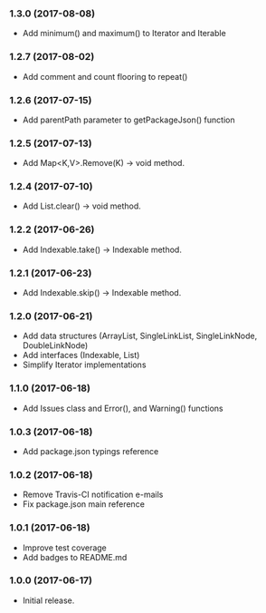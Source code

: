 ### 1.3.0 (2017-08-08)

- Add minimum() and maximum() to Iterator and Iterable

### 1.2.7 (2017-08-02)

- Add comment and count flooring to repeat()

### 1.2.6 (2017-07-15)

- Add parentPath parameter to getPackageJson() function

### 1.2.5 (2017-07-13)

- Add Map<K,V>.Remove(K) -> void method.

### 1.2.4 (2017-07-10)

- Add List<T>.clear() -> void method.

### 1.2.2 (2017-06-26)

- Add Indexable<T>.take() -> Indexable<T> method.

### 1.2.1 (2017-06-23)

- Add Indexable<T>.skip() -> Indexable<T> method.

### 1.2.0 (2017-06-21)

- Add data structures (ArrayList, SingleLinkList, SingleLinkNode, DoubleLinkNode)
- Add interfaces (Indexable, List)
- Simplify Iterator implementations

### 1.1.0 (2017-06-18)

- Add Issues class and Error(), and Warning() functions

### 1.0.3 (2017-06-18)

- Add package.json typings reference

### 1.0.2 (2017-06-18)

- Remove Travis-CI notification e-mails
- Fix package.json main reference

### 1.0.1 (2017-06-18)

- Improve test coverage
- Add badges to README.md

### 1.0.0 (2017-06-17)

- Initial release.